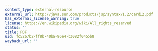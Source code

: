 ```yaml
---
content_type: external-resource
external_url: http://java.sun.com/products/jsp/syntax/1.2/card12.pdf
has_external_license_warning: true
license: https://en.wikipedia.org/wiki/All_rights_reserved
status: ''
title: PDF
uid: fc5267b2-ff8b-40ba-96e4-b3082f045bb8
wayback_url: ''
---
```

